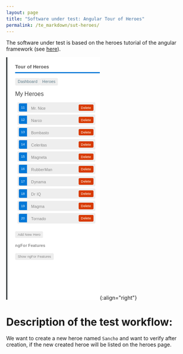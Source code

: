 ```yaml
---
layout: page
title: "Software under test: Angular Tour of Heroes"
permalink: /te_markdown/sut-heroes/
---
```


The software under test is based on the  heroes tutorial of the angular framework (see [here](https://angular.io/tutorial)).


![screencast: create hero](/images/tutorial/tutorial.heroes.create.app.gif "screencast: create hero"){:align="right"}
# Description of the test workflow:
We want to create a new heroe named ```Sancho``` and want to verify after creation, if the new created heroe will be listed on the heroes page. 


